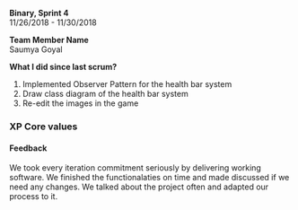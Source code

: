 **Binary, Sprint 4**    
11/26/2018 - 11/30/2018 

**Team Member Name**  
Saumya Goyal 

**What I did since last scrum?**
1. Implemented Observer Pattern for the health bar system
2. Draw class diagram of the health bar system
3. Re-edit the images in the game


### XP Core values

#### Feedback
We took every iteration commitment seriously by delivering working software. We finished the functionalaties on time and made discussed if
we need any changes. We talked about the project often and adapted our process to it.
 
